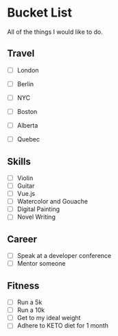 # Bucket List

All of the things I would like to do.


## Travel
- [ ] London
- [ ] Berlin
- [ ] NYC
- [ ] Boston
- [ ] Alberta
- [ ] Quebec


## Skills
- [ ] Violin
- [ ] Guitar
- [ ] Vue.js
- [ ] Watercolor and Gouache
- [ ] Digital Painting
- [ ] Novel Writing

## Career 
- [ ] Speak at a developer conference
- [ ] Mentor someone

## Fitness
- [ ] Run a 5k
- [ ] Run a 10k
- [ ] Get to my ideal weight
- [ ] Adhere to KETO diet for 1 month
